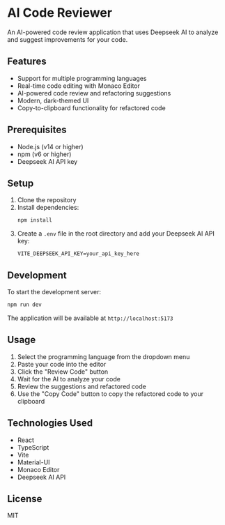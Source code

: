# AI Code Reviewer

An AI-powered code review application that uses Deepseek AI to analyze and suggest improvements for your code.

## Features

- Support for multiple programming languages
- Real-time code editing with Monaco Editor
- AI-powered code review and refactoring suggestions
- Modern, dark-themed UI
- Copy-to-clipboard functionality for refactored code

## Prerequisites

- Node.js (v14 or higher)
- npm (v6 or higher)
- Deepseek AI API key

## Setup

1. Clone the repository
2. Install dependencies:
   ```bash
   npm install
   ```
3. Create a `.env` file in the root directory and add your Deepseek AI API key:
   ```
   VITE_DEEPSEEK_API_KEY=your_api_key_here
   ```

## Development

To start the development server:

```bash
npm run dev
```

The application will be available at `http://localhost:5173`

## Usage

1. Select the programming language from the dropdown menu
2. Paste your code into the editor
3. Click the "Review Code" button
4. Wait for the AI to analyze your code
5. Review the suggestions and refactored code
6. Use the "Copy Code" button to copy the refactored code to your clipboard

## Technologies Used

- React
- TypeScript
- Vite
- Material-UI
- Monaco Editor
- Deepseek AI API

## License

MIT
